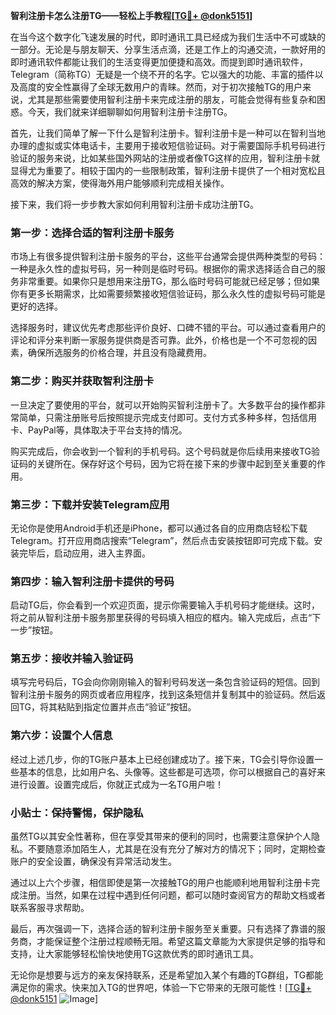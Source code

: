 **智利注册卡怎么注册TG——轻松上手教程[[TG💪+ @donk5151](https://t.me/s/donk5151)]**

在当今这个数字化飞速发展的时代，即时通讯工具已经成为我们生活中不可或缺的一部分。无论是与朋友聊天、分享生活点滴，还是工作上的沟通交流，一款好用的即时通讯软件都能让我们的生活变得更加便捷和高效。而提到即时通讯软件，Telegram（简称TG）无疑是一个绕不开的名字。它以强大的功能、丰富的插件以及高度的安全性赢得了全球无数用户的青睐。然而，对于初次接触TG的用户来说，尤其是那些需要使用智利注册卡来完成注册的朋友，可能会觉得有些复杂和困惑。今天，我们就来详细聊聊如何用智利注册卡注册TG。

首先，让我们简单了解一下什么是智利注册卡。智利注册卡是一种可以在智利当地办理的虚拟或实体电话卡，主要用于接收短信验证码。对于需要国际手机号码进行验证的服务来说，比如某些国外网站的注册或者像TG这样的应用，智利注册卡就显得尤为重要了。相较于国内的一些限制政策，智利注册卡提供了一个相对宽松且高效的解决方案，使得海外用户能够顺利完成相关操作。

接下来，我们将一步步教大家如何利用智利注册卡成功注册TG。

### 第一步：选择合适的智利注册卡服务

市场上有很多提供智利注册卡服务的平台，这些平台通常会提供两种类型的号码：一种是永久性的虚拟号码，另一种则是临时号码。根据你的需求选择适合自己的服务非常重要。如果你只是想用来注册TG，那么临时号码可能就已经足够；但如果你有更多长期需求，比如需要频繁接收短信验证码，那么永久性的虚拟号码可能是更好的选择。

选择服务时，建议优先考虑那些评价良好、口碑不错的平台。可以通过查看用户的评论和评分来判断一家服务提供商是否可靠。此外，价格也是一个不可忽视的因素，确保所选服务的价格合理，并且没有隐藏费用。

### 第二步：购买并获取智利注册卡

一旦决定了要使用的平台，就可以开始购买智利注册卡了。大多数平台的操作都非常简单，只需注册账号后按照提示完成支付即可。支付方式多种多样，包括信用卡、PayPal等，具体取决于平台支持的情况。

购买完成后，你会收到一个智利的手机号码。这个号码就是你后续用来接收TG验证码的关键所在。保存好这个号码，因为它将在接下来的步骤中起到至关重要的作用。

### 第三步：下载并安装Telegram应用

无论你是使用Android手机还是iPhone，都可以通过各自的应用商店轻松下载Telegram。打开应用商店搜索“Telegram”，然后点击安装按钮即可完成下载。安装完毕后，启动应用，进入主界面。

### 第四步：输入智利注册卡提供的号码

启动TG后，你会看到一个欢迎页面，提示你需要输入手机号码才能继续。这时，将之前从智利注册卡服务那里获得的号码填入相应的框内。输入完成后，点击“下一步”按钮。

### 第五步：接收并输入验证码

填写完号码后，TG会向你刚刚输入的智利号码发送一条包含验证码的短信。回到智利注册卡服务的网页或者应用程序，找到这条短信并复制其中的验证码。然后返回TG，将其粘贴到指定位置并点击“验证”按钮。

### 第六步：设置个人信息

经过上述几步，你的TG账户基本上已经创建成功了。接下来，TG会引导你设置一些基本的信息，比如用户名、头像等。这些都是可选项，你可以根据自己的喜好来进行设置。设置完成后，你就正式成为一名TG用户啦！

### 小贴士：保持警惕，保护隐私

虽然TG以其安全性著称，但在享受其带来的便利的同时，也需要注意保护个人隐私。不要随意添加陌生人，尤其是在没有充分了解对方的情况下；同时，定期检查账户的安全设置，确保没有异常活动发生。

通过以上六个步骤，相信即使是第一次接触TG的用户也能顺利地用智利注册卡完成注册。当然，如果在过程中遇到任何问题，都可以随时查阅官方的帮助文档或者联系客服寻求帮助。

最后，再次强调一下，选择合适的智利注册卡服务至关重要。只有选择了靠谱的服务商，才能保证整个注册过程顺畅无阻。希望这篇文章能为大家提供足够的指导和支持，让大家能够轻松愉快地使用TG这款优秀的即时通讯工具。

无论你是想要与远方的亲友保持联系，还是希望加入某个有趣的TG群组，TG都能满足你的需求。快来加入TG的世界吧，体验一下它带来的无限可能性！[[TG💪+ @donk5151](https://t.me/s/donk5151) ![Image](https://i.postimg.cc/rwNCRYN7/Snipaste-2025-04-30-17-27-05.png)]